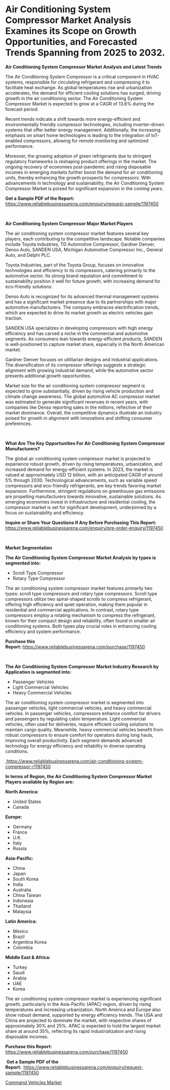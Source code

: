 <p><h1>Air Conditioning System Compressor Market Analysis Examines its Scope on Growth Opportunities, and Forecasted Trends Spanning from 2025 to 2032.</h1></p><p><strong>Air Conditioning System Compressor Market Analysis and Latest Trends</strong></p>
<p><p>The Air Conditioning System Compressor is a critical component in HVAC systems, responsible for circulating refrigerant and compressing it to facilitate heat exchange. As global temperatures rise and urbanization accelerates, the demand for efficient cooling solutions has surged, driving growth in the air conditioning sector. The Air Conditioning System Compressor Market is expected to grow at a CAGR of 13.6% during the forecast period. </p><p>Recent trends indicate a shift towards more energy-efficient and environmentally friendly compressor technologies, including inverter-driven systems that offer better energy management. Additionally, the increasing emphasis on smart home technologies is leading to the integration of IoT-enabled compressors, allowing for remote monitoring and optimized performance. </p><p>Moreover, the growing adoption of green refrigerants due to stringent regulatory frameworks is reshaping product offerings in the market. The ongoing recovery of economies post-pandemic and rising disposable incomes in emerging markets further boost the demand for air conditioning units, thereby enhancing the growth prospects for compressors. With advancements in technology and sustainability, the Air Conditioning System Compressor Market is poised for significant expansion in the coming years.</p></p>
<p><strong>Get a Sample PDF of the Report:&nbsp;</strong> <a href="https://www.reliablebusinessarena.com/enquiry/request-sample/1197450?utm_campaign=3212&utm_medium=2&utm_source=Github&utm_content=ia&utm_term=30032025&utm_id=air-conditioning-system-compressor">https://www.reliablebusinessarena.com/enquiry/request-sample/1197450</a></p>
<p>&nbsp;</p>
<p><strong>Air Conditioning System Compressor Major Market Players</strong></p>
<p><p>The air conditioning system compressor market features several key players, each contributing to the competitive landscape. Notable companies include Toyota Industries, TD Automotive Compressor, Gardner Denver, Denso Auto, SANDEN USA, Michigan Automotive Compressor Inc., General Auto, and Delphi PLC. </p><p>Toyota Industries, part of the Toyota Group, focuses on innovative technologies and efficiency in its compressors, catering primarily to the automotive sector. Its strong brand reputation and commitment to sustainability position it well for future growth, with increasing demand for eco-friendly solutions.</p><p>Denso Auto is recognized for its advanced thermal management systems and has a significant market presence due to its partnerships with major automotive manufacturers. The company embraces electrification trends, which are expected to drive its market growth as electric vehicles gain traction.</p><p>SANDEN USA specializes in developing compressors with high energy efficiency and has carved a niche in the commercial and automotive segments. As consumers lean towards energy-efficient products, SANDEN is well-positioned to capture market share, especially in the North American market.</p><p>Gardner Denver focuses on utilitarian designs and industrial applications. The diversification of its compressor offerings suggests a strategic alignment with growing industrial demand, while the automotive sector presents additional growth opportunities.</p><p>Market size for the air conditioning system compressor segment is expected to grow substantially, driven by rising vehicle production and climate change awareness. The global automotive AC compressor market was estimated to generate significant revenues in recent years, with companies like Denso reporting sales in the millions, reflective of their market dominance. Overall, the competitive dynamics illustrate an industry poised for growth in alignment with innovations and shifting consumer preferences.</p></p>
<p>&nbsp;</p>
<p><strong>What Are The Key Opportunities For Air Conditioning System Compressor Manufacturers?</strong></p>
<p><p>The global air conditioning system compressor market is projected to experience robust growth, driven by rising temperatures, urbanization, and increased demand for energy-efficient systems. In 2023, the market is valued at approximately USD 12 billion, with an anticipated CAGR of around 5% through 2030. Technological advancements, such as variable speed compressors and eco-friendly refrigerants, are key trends favoring market expansion. Furthermore, stringent regulations on greenhouse gas emissions are propelling manufacturers towards innovative, sustainable solutions. As emerging economies invest in infrastructure and residential cooling, the compressor market is set for significant development, underpinned by a focus on sustainability and efficiency.</p></p>
<p><strong>Inquire or Share Your Questions If Any Before Purchasing This Report:</strong> <a href="https://www.reliablebusinessarena.com/enquiry/pre-order-enquiry/1197450?utm_campaign=3212&utm_medium=2&utm_source=Github&utm_content=ia&utm_term=30032025&utm_id=air-conditioning-system-compressor">https://www.reliablebusinessarena.com/enquiry/pre-order-enquiry/1197450</a></p>
<p>&nbsp;</p>
<p><strong>Market Segmentation</strong></p>
<p><strong>The Air Conditioning System Compressor Market Analysis by types is segmented into:</strong></p>
<p><ul><li>Scroll Type Compressor</li><li>Rotary Type Compressor</li></ul></p>
<p><p>The air conditioning system compressor market features primarily two types: scroll type compressors and rotary type compressors. Scroll type compressors utilize two spiral-shaped scrolls to compress refrigerant, offering high efficiency and quiet operation, making them popular in residential and commercial applications. In contrast, rotary type compressors employ a rotating mechanism to compress the refrigerant, known for their compact design and reliability, often found in smaller air conditioning systems. Both types play crucial roles in enhancing cooling efficiency and system performance.</p></p>
<p><strong>Purchase this Report:&nbsp;</strong><a href="https://www.reliablebusinessarena.com/purchase/1197450?utm_campaign=3212&utm_medium=2&utm_source=Github&utm_content=ia&utm_term=30032025&utm_id=air-conditioning-system-compressor">https://www.reliablebusinessarena.com/purchase/1197450</a></p>
<p>&nbsp;</p>
<p><strong>The Air Conditioning System Compressor Market Industry Research by Application is segmented into:</strong></p>
<p><ul><li>Passenger Vehicles</li><li>Light Commercial Vehicles</li><li>Heavy Commercial Vehicles</li></ul></p>
<p><p>The air conditioning system compressor market is segmented into passenger vehicles, light commercial vehicles, and heavy commercial vehicles. In passenger vehicles, compressors enhance comfort for drivers and passengers by regulating cabin temperature. Light commercial vehicles, often used for deliveries, require efficient cooling solutions to maintain cargo quality. Meanwhile, heavy commercial vehicles benefit from robust compressors to ensure comfort for operators during long hauls, improving overall productivity. Each segment demands advanced technology for energy efficiency and reliability in diverse operating conditions.</p></p>
<p><a href="https://www.reliablebusinessarena.com/air-conditioning-system-compressor-r1197450?utm_campaign=3212&utm_medium=2&utm_source=Github&utm_content=ia&utm_term=30032025&utm_id=air-conditioning-system-compressor">&nbsp;https://www.reliablebusinessarena.com/air-conditioning-system-compressor-r1197450</a></p>
<p><strong>In terms of Region, the Air Conditioning System Compressor Market Players available by Region are:</strong></p>
<p>
    <p> <strong> North America: </strong>
        <ul>
            <li>United States</li>
            <li>Canada</li>
        </ul>
        </p> 
    <p> <strong> Europe: </strong>
        <ul>
            <li>Germany</li>
            <li>France</li>
            <li>U.K.</li>
            <li>Italy</li>
            <li>Russia</li>
        </ul>
        </p> 
    <p> <strong> Asia-Pacific: </strong>
        <ul>
            <li>China</li>
            <li>Japan</li>
            <li>South Korea</li>
            <li>India</li>
            <li>Australia</li>
            <li>China Taiwan</li>
            <li>Indonesia</li>
            <li>Thailand</li>
            <li>Malaysia</li>
        </ul>
        </p> 
    <p> <strong> Latin America: </strong>
        <ul>
            <li>Mexico</li>
            <li>Brazil</li>
            <li>Argentina Korea</li>
            <li>Colombia</li>
        </ul>
        </p> 
    <p> <strong> Middle East & Africa: </strong>
        <ul>
            <li>Turkey</li>
            <li>Saudi</li>
            <li>Arabia</li>
            <li>UAE</li>
            <li>Korea</li>
        </ul>
    </p>
    </p>
<p><p>The air conditioning system compressor market is experiencing significant growth, particularly in the Asia-Pacific (APAC) region, driven by rising temperatures and increasing urbanization. North America and Europe also show robust demand, supported by energy efficiency trends. The USA and China are projected to dominate the market, with respective shares of approximately 30% and 25%. APAC is expected to hold the largest market share at around 35%, reflecting its rapid industrialization and rising disposable incomes.</p></p>
<p><strong>Purchase this Report: </strong><a href="https://www.reliablebusinessarena.com/purchase/1197450?utm_campaign=3212&utm_medium=2&utm_source=Github&utm_content=ia&utm_term=30032025&utm_id=air-conditioning-system-compressor">https://www.reliablebusinessarena.com/purchase/1197450</a></p>
<p>&nbsp;<strong>Get a Sample PDF of the Report:&nbsp;&nbsp;</strong><a href="https://www.reliablebusinessarena.com/enquiry/request-sample/1197450?utm_campaign=3212&utm_medium=2&utm_source=Github&utm_content=ia&utm_term=30032025&utm_id=air-conditioning-system-compressor">https://www.reliablebusinessarena.com/enquiry/request-sample/1197450</a></p>
<p><strong></strong></p>
<p><p><a href="https://github.com/anggigpps/Market-Research-Report-List-1/blob/main/command-vehicles-market.md?utm_campaign=3212&utm_medium=2&utm_source=Github&utm_content=ia&utm_term=30032025&utm_id=air-conditioning-system-compressor">Command Vehicles Market</a></p></p>